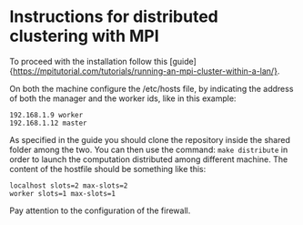 # Instructions for distributed clustering with MPI
To proceed with the installation follow this [guide]{https://mpitutorial.com/tutorials/running-an-mpi-cluster-within-a-lan/}.

On both the machine configure the /etc/hosts file, by indicating the address of both the manager and the worker ids, like in this example:
```
192.168.1.9 worker
192.168.1.12 master
```
As specified in the guide you should clone the repository inside the shared folder among the two.
You can then use the command:
`make distribute`
in order to launch the computation distributed among different machine.
The content of the hostfile should be something like this:
```
localhost slots=2 max-slots=2
worker slots=1 max-slots=1
```
Pay attention to the configuration of the firewall.
